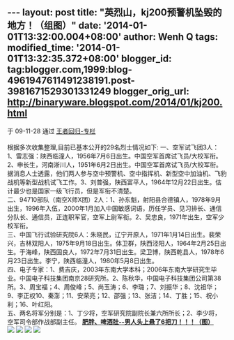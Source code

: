 --- layout: post title: "英烈山，kj200预警机坠毁的地方！（组图）" date:
'2014-01-01T13:32:00.004+08:00' author: Wenh Q tags: modified\_time:
'2014-01-01T13:32:35.372+08:00' blogger\_id:
tag:blogger.com,1999:blog-4961947611491238191.post-3981671529301331249
blogger\_orig\_url: http://binaryware.blogspot.com/2014/01/kj200.html
---
于 09-11-28 通过 [王者回归-专栏](http://blog.china.com/u/060604/863/) \
\
根据多次收集整理,目前已基本公开的29名烈士情况如下:
一、空军试飞团3人：1、雷志强：陕西临潼人，1956年7月6日出生。中国空军首席试飞员/大校军衔。2、申长生，河南淅川人，1951年6月2日出生。中国空军首席试飞员/大校军衔。据消息人士透露，他们两人参与空中预警机、空中指挥机、新型空中加油机、飞豹战机等新型战机试飞工作。3、刘普强，陕西富平人，1964年12月22日出生。估计最少也是国家一级飞行员，但是军衔不清楚。
\
二、94710部队（南空X师X团）2人：1、孙东魁，射阳县合德镇人，1978年9月出生，1996年入伍，2000年1月加入中国敏感词语，历任学员、见习排长、通信分队长、通信员，正连职军官，空军上尉军衔。2、吴忠良，1971年出生，空军少校军衔。
\
三、中国飞行试验研究院6人：朱晓民，辽宁开原人，1971年1月14日出生。裴荣兴，吉林双阳人，1975年9月18日出生。体卫群，陕西泾阳人，1964年2月25日出生。于海峰，陕西固良人，1972年7月31日出生。梁卫博，陕西乾县人，1978年6月23日出生。李宁，陕西临潼人，1980年5月8日出生。
\
四、电子专家：1、费吉庆，2003年东南大学本科；2006年东南大学研究生毕业。中国电子科技集团南京28研究所。2、陈秋华，中国电子科技集团公司第38所。3、周宝福；4、周俊峰；5、尚玉涛；6、李璐；7、刘振华；8、沈祖华；9、李正权10、秦澎；11、安荣亮；12、邵强；13、张洁；14、丁胜；15、祝小利；16、叶红阳。
\
五、两名将军分别是：1、丁少将，空军研究院副院长兼六所所长；2、李少将，空军司令部作战部副主任。
[**肥胖、啤酒肚--男人头上悬了6把刀！！！（图）**](http://www.36361.cn/man/?code=200017)
\
![](http://image.club.china.com/1011/2009/11/28/1259385504041.jpg)
![](http://image.club.china.com/1011/2009/11/28/1259385504554.jpg)
![](http://image.club.china.com/1011/2009/11/28/1259385504639.jpg)
![](http://image.club.china.com/1011/2009/11/28/1259385504726.jpg)

